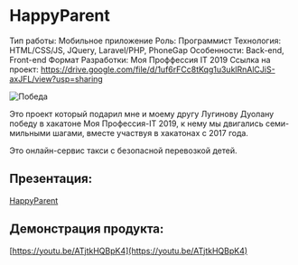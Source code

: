 # HappyParent

Тип работы: Мобильное приложение
Роль: Программист
Технология: HTML/CSS/JS, JQuery, Laravel/PHP, PhoneGap
Особенности: Back-end, Front-end
Формат Разработки: Моя Проффессия IT 2019
Ссылка на проект: https://drive.google.com/file/d/1uf6rFCc8tKqg1u3uklRnAlCJiS-axJFL/view?usp=sharing

![Победа](../public/assets/7_1.png)

Это проект который подарил мне и моему другу Лугинову Дуолану победу в хакатоне Моя Профессия-IT 2019, к нему мы двигались семи-мильными шагами, вместе участвуя в хакатонах с 2017 года.

Это онлайн-сервис такси с безопасной перевозкой детей.

## Презентация:

[HappyParent](https://docs.google.com/presentation/d/14ezjh3ykM9qY2dgmbxNE7G1D_9HXSa9RJkAJFihi0Lw/edit?usp=sharing)

## Демонстрация продукта:

[https://youtu.be/ATjtkHQBpK4](https://youtu.be/ATjtkHQBpK4)